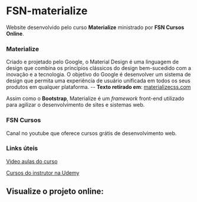 # FSN-materialize

Website desenvolvido pelo curso **Materialize** ministrado por **FSN Cursos Online**.

### Materialize
Criado e projetado pelo Google, o Material Design é uma linguagem de design que combina os princípios clássicos do design bem-sucedido com a inovação e a tecnologia. O objetivo do Google é desenvolver um sistema de design que permita uma experiência de usuário unificada em todos os seus produtos em qualquer plataforma. -- **Texto retirado em**: [materializecss.com](https://materializecss.com/about.html)

Assim como o **Bootstrap**, Materialize é um *framework* front-end utilizado para agilizar o desenvolvimento de sites e sistemas web.

### FSN Cursos
Canal no youtube que oferece cursos grátis de desenvolvimento web.

### Links úteis
[Video aulas do curso](https://www.youtube.com/watch?v=opV18_e_1tU&list=PLhUlhohzo17rBszJ76QCFt1wviNHv1oTW)

[Cursos do instrutor na Udemy](https://www.udemy.com/user/fabio-souza-19/)

## Visualize o projeto online:
